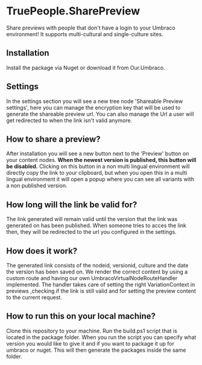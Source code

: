 ﻿# TruePeople.SharePreview
Share previews with people that don't have a login to your Umbraco environment! It supports multi-cultural and single-culture sites.

## Installation
Install the package via Nuget or download it from Our.Umbraco.

## Settings
In the settings section you will see a new tree node 'Shareable Preview settings', here you can manage the encryption key that will be used to generate the shareable preview url.
You can also manage the Url a user will get redirected to when the link isn't valid anymore.

## How to share a preview?
After installation you will see a new button next to the 'Preview' button on your content nodes.
**When the newest version is published, this button will be disabled.**
Clicking on this button in a non multi lingual environment will directly copy the link to your clipboard,
but when you open this in a multi lingual environment it will open a popup where you can see all variants with a non published version.

## How long will the link be valid for?
The link generated will remain valid until the version that the link was generated on has been published.
When someone tries to acces the link then, they will be redirected to the url you configured in the settings.

## How does it work?
The generated link consists of the nodeid, versionid, culture and the date the version has been saved on.
We render the correct content by using a custom route and having our own UmbracoVirtualNodeRouteHandler implemented.
The handler takes care of setting the right VariationContext in previews ,checking if the link is still valid and for setting the preview content to the current request.

## How to run this on your local machine?
Clone this repository to your machine.
Run the build.ps1 script that is located in the package folder.
When you run the script you can specify what version you would like to give it and if you want to package it up for umbraco or nuget.
This will then generate the packages inside the same folder.